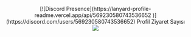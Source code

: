 
<p align="center"> 
[![Discord Presence](https://lanyard-profile-readme.vercel.app/api/569230580743536652
                            )](https://discord.com/users/569230580743536652)
  Profil Ziyaret Sayısı<br>
  <img src="https://warp-profuse-force.glitch.me/sayac.svg" />
</p>

<br />
<br />

